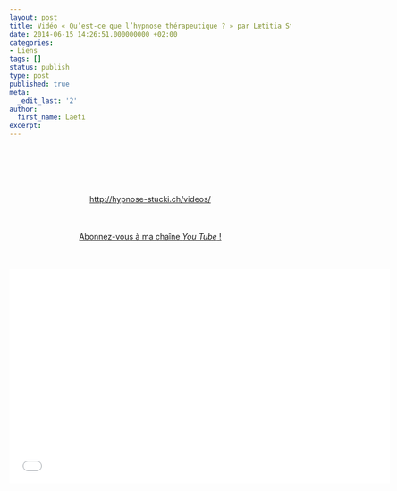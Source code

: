 ```yaml
---
layout: post
title: Vidéo « Qu’est-ce que l’hypnose thérapeutique ? » par Lætitia Stucki
date: 2014-06-15 14:26:51.000000000 +02:00
categories:
- Liens
tags: []
status: publish
type: post
published: true
meta:
  _edit_last: '2'
author:
  first_name: Laeti
excerpt:
---
```

<p style="text-align: center; margin: 100px 0 0;"><a href="http://hypnose-stucki.ch/videos/" target="_blank">http://hypnose-stucki.ch/videos/</a></p>
<p style="text-align: center; margin: 50px 0 50px;"><a href="https://www.youtube.com/user/hypnosestucki" target="_blank">Abonnez-vous à ma chaîne <em>You Tube</em> !</a></p>
<p><iframe src="//www.youtube.com/embed/KihFdzYAopI" width="681" height="383" frameborder="0" allowfullscreen="allowfullscreen"></iframe></p>
<p style="text-align: center; margin: 100px 0 100px;">
